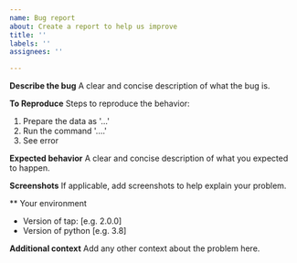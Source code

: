 ```yaml
---
name: Bug report
about: Create a report to help us improve
title: ''
labels: ''
assignees: ''

---
```


**Describe the bug**
A clear and concise description of what the bug is.

**To Reproduce**
Steps to reproduce the behavior:
1. Prepare the data as '...'
2. Run the command '....'
4. See error

**Expected behavior**
A clear and concise description of what you expected to happen.

**Screenshots**
If applicable, add screenshots to help explain your problem.

** Your environment
 - Version of tap: [e.g. 2.0.0]
 - Version of python [e.g. 3.8]

**Additional context**
Add any other context about the problem here.